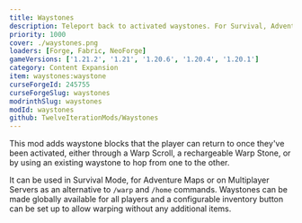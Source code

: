 ```yaml
---
title: Waystones
description: Teleport back to activated waystones. For Survival, Adventure or Server Hubs.
priority: 1000
cover: ./waystones.png
loaders: [Forge, Fabric, NeoForge]
gameVersions: ['1.21.2', '1.21', '1.20.6', '1.20.4', '1.20.1']
category: Content Expansion
item: waystones:waystone
curseForgeId: 245755
curseForgeSlug: waystones
modrinthSlug: waystones
modId: waystones
github: TwelveIterationMods/Waystones
---
```


This mod adds waystone blocks that the player can return to once they've been activated, either through a Warp Scroll, a rechargeable Warp Stone, or by using an existing waystone to hop from one to the other.

It can be used in Survival Mode, for Adventure Maps or on Multiplayer Servers as an alternative to `/warp` and `/home` commands. Waystones can be made globally available for all players and a configurable inventory button can be set up to allow warping without any additional items.
